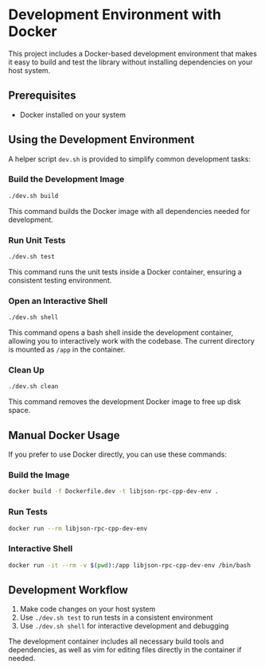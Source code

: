 # Development Environment with Docker

This project includes a Docker-based development environment that makes it easy to build and test the library without installing dependencies on your host system.

## Prerequisites

- Docker installed on your system

## Using the Development Environment

A helper script `dev.sh` is provided to simplify common development tasks:

### Build the Development Image

```bash
./dev.sh build
```

This command builds the Docker image with all dependencies needed for development.

### Run Unit Tests

```bash
./dev.sh test
```

This command runs the unit tests inside a Docker container, ensuring a consistent testing environment.

### Open an Interactive Shell

```bash
./dev.sh shell
```

This command opens a bash shell inside the development container, allowing you to interactively work with the codebase. The current directory is mounted as `/app` in the container.

### Clean Up

```bash
./dev.sh clean
```

This command removes the development Docker image to free up disk space.

## Manual Docker Usage

If you prefer to use Docker directly, you can use these commands:

### Build the Image

```bash
docker build -f Dockerfile.dev -t libjson-rpc-cpp-dev-env .
```

### Run Tests

```bash
docker run --rm libjson-rpc-cpp-dev-env
```

### Interactive Shell

```bash
docker run -it --rm -v $(pwd):/app libjson-rpc-cpp-dev-env /bin/bash
```

## Development Workflow

1. Make code changes on your host system
2. Use `./dev.sh test` to run tests in a consistent environment
3. Use `./dev.sh shell` for interactive development and debugging

The development container includes all necessary build tools and dependencies, as well as vim for editing files directly in the container if needed.